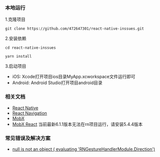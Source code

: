 
### 本地运行

1.克隆项目 
```
git clone https://github.com/472647301/react-native-inssues.git
```
2.安装依赖 
```
cd react-native-inssues

yarn install
```
3.启动项目
- iOS: Xcode打开项目ios目录MyApp.xcworkspace文件运行即可
- Android: Android Studio打开项目android目录

###  相关文档
- [React Native](https://reactnative.cn/)
- [React Navigation](https://reactnavigation.org/docs/zh-Hans/getting-started.html)
- [MobX](https://cn.mobx.js.org/)
- [MobX React](https://github.com/mobxjs/mobx-react) 当前最新6.1.1版本无法在rn项目运行，请安装5.4.4版本

###  常见错误及解决方案
- [null is not an object ( evaluating 'RNGestureHandlerModule.Direction')](https://github.com/472647301/react-native-demo/issues/1)